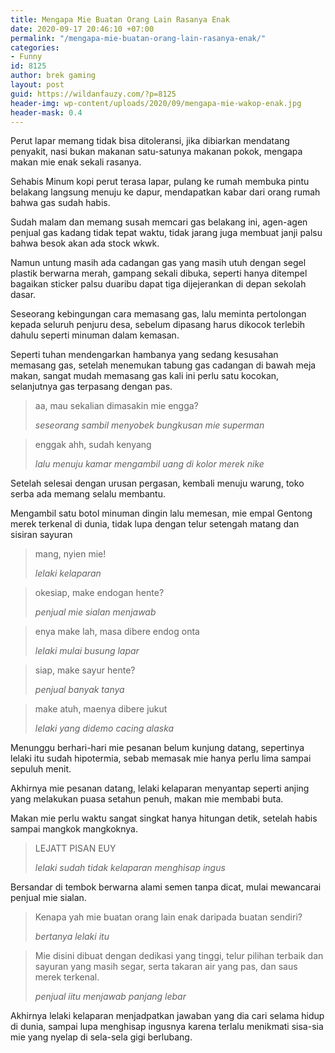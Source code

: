 ```yaml
---
title: Mengapa Mie Buatan Orang Lain Rasanya Enak
date: 2020-09-17 20:46:10 +07:00
permalink: "/mengapa-mie-buatan-orang-lain-rasanya-enak/"
categories:
- Funny
id: 8125
author: brek gaming
layout: post
guid: https://wildanfauzy.com/?p=8125
header-img: wp-content/uploads/2020/09/mengapa-mie-wakop-enak.jpg
header-mask: 0.4
---
```


Perut lapar memang tidak bisa ditoleransi, jika dibiarkan mendatang penyakit, nasi bukan makanan satu-satunya makanan pokok, mengapa makan mie enak sekali rasanya.

Sehabis Minum kopi perut terasa lapar, pulang ke rumah membuka pintu belakang langsung menuju ke dapur, mendapatkan kabar dari orang rumah bahwa gas sudah habis.

Sudah malam dan memang susah memcari gas belakang ini, agen-agen penjual gas kadang tidak tepat waktu, tidak jarang juga membuat janji palsu bahwa besok akan ada stock wkwk.

Namun untung masih ada cadangan gas yang masih utuh dengan segel plastik berwarna merah, gampang sekali dibuka, seperti hanya ditempel bagaikan sticker palsu duaribu dapat tiga dijejerankan di depan sekolah dasar.

Seseorang kebingungan cara memasang gas, lalu meminta pertolongan kepada seluruh penjuru desa, sebelum dipasang harus dikocok terlebih dahulu seperti minuman dalam kemasan.

Seperti tuhan mendengarkan hambanya yang sedang kesusahan memasang gas, setelah menemukan tabung gas cadangan di bawah meja makan, sangat mudah memasang gas kali ini perlu satu kocokan, selanjutnya gas terpasang dengan pas.

<blockquote class="wp-block-quote">
  <p>
    aa, mau sekalian dimasakin mie engga?
  </p>
  
  <cite>seseorang sambil menyobek bungkusan mie superman</cite>
</blockquote>

<blockquote class="wp-block-quote">
  <p>
    enggak ahh, sudah kenyang
  </p>
  
  <cite>lalu menuju kamar mengambil uang di kolor merek nike</cite>
</blockquote>

Setelah selesai dengan urusan pergasan, kembali menuju warung, toko serba ada memang selalu membantu.

Mengambil satu botol minuman dingin lalu memesan, mie empal Gentong merek terkenal di dunia, tidak lupa dengan telur setengah matang dan sisiran sayuran 

<blockquote class="wp-block-quote">
  <p>
    mang, nyien mie!
  </p>
  
  <cite>lelaki kelaparan </cite>
</blockquote>

<blockquote class="wp-block-quote">
  <p>
    okesiap, make endogan hente?
  </p>
  
  <cite>penjual mie sialan menjawab</cite>
</blockquote>

<blockquote class="wp-block-quote">
  <p>
    enya make lah, masa dibere endog onta
  </p>
  
  <cite>lelaki mulai busung lapar</cite>
</blockquote>

<blockquote class="wp-block-quote">
  <p>
    siap, make sayur hente?
  </p>
  
  <cite>penjual banyak tanya</cite>
</blockquote>

<blockquote class="wp-block-quote">
  <p>
    make atuh, maenya dibere jukut
  </p>
  
  <cite>lelaki yang didemo cacing alaska</cite>
</blockquote>

Menunggu berhari-hari mie pesanan belum kunjung datang, sepertinya lelaki itu sudah hipotermia, sebab memasak mie hanya perlu lima sampai sepuluh menit.

Akhirnya mie pesanan datang, lelaki kelaparan menyantap seperti anjing yang melakukan puasa setahun penuh, makan mie membabi buta. 

Makan mie perlu waktu sangat singkat hanya hitungan detik, setelah habis sampai mangkok mangkoknya. 

<blockquote class="wp-block-quote">
  <p>
    LEJATT PISAN EUY
  </p>
  
  <cite>lelaki sudah tidak kelaparan menghisap ingus</cite>
</blockquote>

Bersandar di tembok berwarna alami semen tanpa dicat, mulai mewancarai penjual mie sialan. 

<blockquote class="wp-block-quote">
  <p>
    Kenapa yah mie buatan orang lain enak daripada buatan sendiri?
  </p>
  
  <cite>bertanya lelaki itu</cite>
</blockquote>

<blockquote class="wp-block-quote">
  <p>
    Mie disini dibuat dengan dedikasi yang tinggi, telur pilihan terbaik dan sayuran yang masih segar, serta takaran air yang pas, dan saus merek terkenal.
  </p>
  
  <cite>penjual iitu menjawab panjang lebar</cite>
</blockquote>

Akhirnya lelaki kelaparan menjadpatkan jawaban yang dia cari selama hidup di dunia, sampai lupa menghisap ingusnya karena terlalu menikmati sisa-sia mie yang nyelap di sela-sela gigi berlubang.